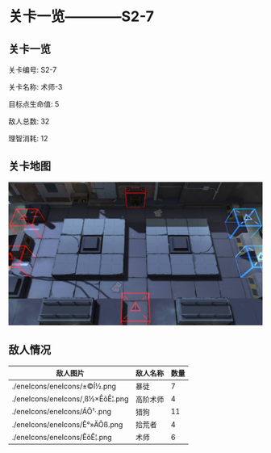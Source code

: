 # 关卡一览————S2-7


## 关卡一览

关卡编号: S2-7

关卡名称: 术师-3

目标点生命值: 5

敌人总数: 32

理智消耗: 12


## 关卡地图
![S2-7](./oprMap/S2-7.png)

## 敌人情况

| 敌人图片 | 敌人名称 | 数量  |
|---------|-----|-----|
| ./eneIcons/eneIcons/±©Í½.png| 暴徒  |   7  |
| ./eneIcons/eneIcons/¸ß½×ÊõÊ¦.png| 高阶术师  |   4  |
| ./eneIcons/eneIcons/ÁÔ¹·.png| 猎狗  |   11  |
| ./eneIcons/eneIcons/Ê°»ÄÕß.png| 拾荒者  |   4  |
| ./eneIcons/eneIcons/ÊõÊ¦.png| 术师  |   6  |
